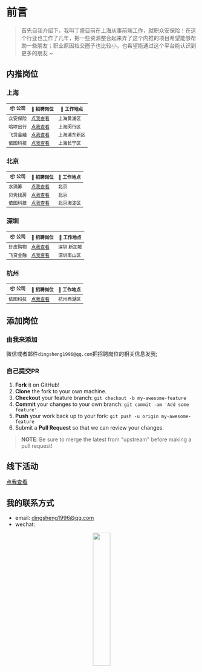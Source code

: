 # 前言

>首先自我介绍下，我叫丁盛目前在上海从事前端工作，就职众安保险！在这个行业也工作了几年，把一些资源整合起来弄了这个内推的项目希望能够帮助一些朋友；职业原因社交圈子也比较小，也希望能通过这个平台能认识到更多的朋友 ~

## 内推岗位

### 上海

<table style="font-size: 12px">
  <thead align="center">
    <tr>
      <th>📦 公司</th>
      <th>📃 招聘岗位</th>
      <th>🌈 工作地点 </th>
    </tr>
  </thead>

  <tbody>
    <tr>
      <td>众安保险</td>
      <td>
        <a target="_blank" href="./上海--JD/众安保险.md">点我查看</a>
      </td>
      <td>上海黄浦区</td>
    </tr>
    <tr>
      <td>哈啰出行</td>
      <td>
        <a target="_blank" href="./上海--JD/哈啰出行.md">点我查看</a>
      </td>
      <td>上海闵行区</td>
    </tr>
    <tr>
      <td>飞贷金融	</td>
      <td>
        <a target="_blank" href="./深圳--JD/飞贷金融.md">点我查看</a>
      </td>
      <td>上海浦东新区</td>
    </tr>
    <tr>
      <td>依图科技</td>
      <td>
        <a target="_blank" href="./上海--JD/依图科技.md">点我查看</a>
      </td>
      <td>上海长宁区</td>
    </tr>
  </tbody>
</table>


### 北京


<table style="font-size: 12px">
  <thead align="center">
    <tr>
      <th>📦 公司</th>
      <th>📃 招聘岗位</th>
      <th>🌈 工作地点 </th>
    </tr>
  </thead>

  <tbody>
    <tr>
      <td>水滴筹</td>
      <td>
        <a target="_blank" href="./北京--JD/水滴筹.md">点我查看</a>
      </td>
      <td>北京</td>
    </tr>
    <tr>
      <td>贝壳找房</td>
      <td>
        <a target="_blank" href="./北京--JD/贝壳找房.md">点我查看</a>
      </td>
      <td>北京</td>
    </tr>
    <tr>
      <td>依图科技</td>
      <td>
        <a target="_blank" href="./上海--JD/依图科技.md">点我查看</a>
      </td>
      <td>北京海淀区</td>
    </tr>
  </tbody>
</table>


### 深圳

<table style="font-size: 12px">
  <thead align="center">
    <tr>
      <th>📦 公司</th>
      <th>📃 招聘岗位</th>
      <th>🌈 工作地点 </th>
    </tr>
  </thead>
  <tbody>
    <tr>
      <td>虾皮购物</td>
      <td>
        <a target="_blank" href="./深圳--JD/虾皮购物.md">点我查看</a>
      </td>
      <td>深圳 新加坡</td>
    </tr>
    <tr>
      <td>飞贷金融</td>
      <td>
        <a target="_blank" href="./深圳--JD/飞贷金融.md">点我查看</a>
      </td>
      <td>深圳南山区</td>
    </tr>
  </tbody>
</table>

### 杭州

<table style="font-size: 12px">
  <thead align="center">
    <tr>
      <th>📦 公司</th>
      <th>📃 招聘岗位</th>
      <th>🌈 工作地点 </th>
    </tr>
  </thead>
  <tbody>
    <tr>
      <td>依图科技</td>
      <td>
        <a target="_blank" href="./上海--JD/依图科技.md">点我查看</a>
      </td>
      <td>杭州西湖区</td>
    </tr>
  </tbody>
</table>

## 添加岗位

### 由我来添加

微信或者邮件`dingsheng1996@qq.com`把招聘岗位的相关信息发我;

### 自己提交PR

1. **Fork** it on GitHub!
2. **Clone** the fork to your own machine.
3. **Checkout** your feature branch: `git checkout -b my-awesome-feature`
4. **Commit** your changes to your own branch: `git commit -am 'Add some feature'`
5. **Push** your work back up to your fork: `git push -u origin my-awesome-feature`
6. Submit a **Pull Request** so that we can review your changes.

> **NOTE**: Be sure to merge the latest from "upstream" before making a pull request!

## 线下活动

[点我查看](./Activity.md)

## 我的联系方式

- email: dingsheng1996@qq.com
- wechat:

<div align=center>
    <img src='https://cdn.jsdelivr.net/gh/BestDingSheng/static-resource@master/resource/img/me-wecaht.jpeg' width='30%'>
</div>